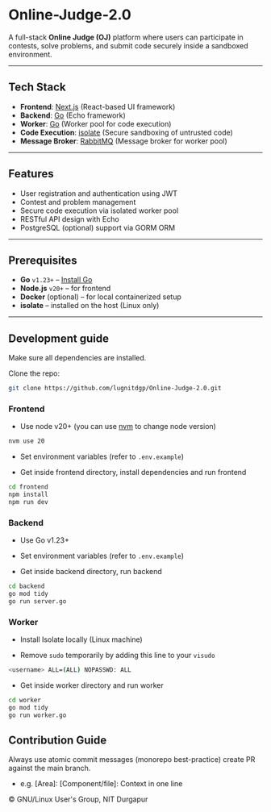 # Online-Judge-2.0

A full-stack **Online Judge (OJ)** platform where users can participate in contests, solve problems, and submit code securely inside a sandboxed environment.

---

## Tech Stack

- **Frontend**: [Next.js](https://nextjs.org/) (React-based UI framework)
- **Backend**: [Go](https://golang.org/) (Echo framework)
- **Worker**: [Go](https://golang.org/) (Worker pool for code execution)
- **Code Execution**: [isolate](https://github.com/ioi/isolate) (Secure sandboxing of untrusted code)
- **Message Broker**: [RabbitMQ](https://www.rabbitmq.com/) (Message broker for worker pool)

---

## Features

- User registration and authentication using JWT
- Contest and problem management
- Secure code execution via isolated worker pool
- RESTful API design with Echo
- PostgreSQL (optional) support via GORM ORM

---

## Prerequisites

- **Go** `v1.23+` – [Install Go](https://go.dev/dl/)
- **Node.js** `v20+` – for frontend
- **Docker** (optional) – for local containerized setup
- **isolate** – installed on the host (Linux only)

---

## Development guide

Make sure all dependencies are installed.

Clone the repo:

```bash
git clone https://github.com/lugnitdgp/Online-Judge-2.0.git
```

### Frontend

- Use node v20+ (you can use [nvm](https://github.com/nvm-sh/nvm) to change node version)

```bash
nvm use 20
```

- Set environment variables (refer to `.env.example`)

- Get inside frontend directory, install dependencies and run frontend

```bash
cd frontend
npm install
npm run dev
```

### Backend

- Use Go v1.23+

- Set environment variables (refer to `.env.example`)

- Get inside backend directory, run backend

```bash
cd backend
go mod tidy
go run server.go
```

### Worker

- Install Isolate locally (Linux machine)

- Remove `sudo` temporarily by adding this line to your `visudo`

```bash
<username> ALL=(ALL) NOPASSWD: ALL
```

- Get inside worker directory and run worker

```bash
cd worker
go mod tidy
go run worker.go
```

## Contribution Guide

Always use atomic commit messages (monorepo best-practice) create PR against the main branch.

- e.g. [Area]: [Component/file]: Context in one line

&copy; GNU/Linux User's Group, NIT Durgapur
